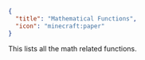 ```json
{
  "title": "Mathematical Functions",
  "icon": "minecraft:paper"
}
```

This lists all the math related functions.
